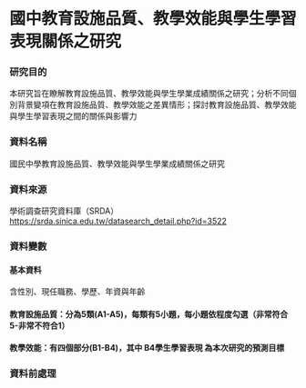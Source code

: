 # 國中教育設施品質、教學效能與學生學習表現關係之研究
### 研究目的
本研究旨在瞭解教育設施品質、教學效能與學生學業成績關係之研究；分析不同個別背景變項在教育設施品質、教學效能之差異情形；探討教育設施品質、教學效能與學生學習表現之間的關係與影響力
### 資料名稱
國民中學教育設施品質、教學效能與學生學業成績關係之研究 
### 資料來源
學術調查研究資料庫（SRDA）https://srda.sinica.edu.tw/datasearch_detail.php?id=3522
### 資料變數
#### 基本資料
含性別、現任職務、學歷、年資與年齡
#### 教育設施品質：分為5類(A1-A5)，每類有5小題，每小題依程度勾選（非常符合5-非常不符合1）
#### 教學效能：有四個部分(B1-B4)，其中 B4學生學習表現 為本次研究的預測目標
### 資料前處理

